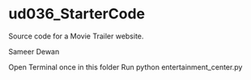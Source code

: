 # ud036_StarterCode
Source code for a Movie Trailer website.

Sameer Dewan

Open Terminal once in this folder
Run python entertainment_center.py